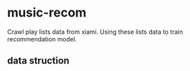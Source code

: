 # music-recom
Crawl play lists data from xiami. Using these lists data to train recommendation model.


## data struction  

